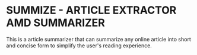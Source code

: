 # SUMMIZE - ARTICLE EXTRACTOR AMD SUMMARIZER

This is a article summarizer that can summarize any online article into short and concise form to simplify the user's reading experience.

